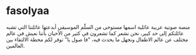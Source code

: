 # fasolyaa
منصة صوتية عربية عائلية اسمها مستوحى من السلّم الموسيقي أبدعتها عائلتنا التي تشبه عائلتكم إلى حد كبير، نحن نشعر كما تشعرون في كثير من الأحيان بأننا نعيش في عالم مختلف عن عالم الاطفال ونجهل ما يحدث فيه، "فا صول يا" توفر لكم محطة الالتقاء بين العالمين.
